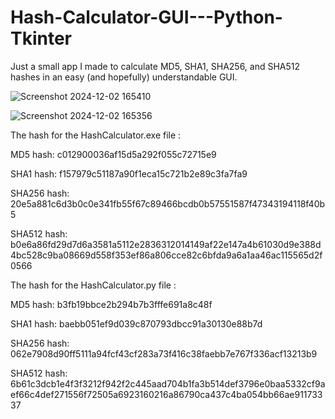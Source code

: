 # Hash-Calculator-GUI---Python-Tkinter


Just a small app I made to calculate MD5, SHA1, SHA256, and SHA512 hashes in an easy (and hopefully) understandable GUI.

![Screenshot 2024-12-02 165410](https://github.com/user-attachments/assets/843856b9-93e6-4183-a439-88d2596d25b7)

![Screenshot 2024-12-02 165356](https://github.com/user-attachments/assets/197cad99-308c-4dba-b3ce-6ec5645a0cfc)

The hash for the HashCalculator.exe file :

MD5 hash: c012900036af15d5a292f055c72715e9

SHA1 hash: f157979c51187a90f1eca15c721b2e89c3fa7fa9

SHA256 hash: 20e5a881c6d3b0c0e341fb55f67c89466bcdb0b57551587f47343194118f40b5

SHA512 hash: b0e6a86fd29d7d6a3581a5112e2836312014149af22e147a4b61030d9e388d4bc528c9ba08669d558f353ef86a806cce82c6bfda9a6a1aa46ac115565d2f0566

The hash for the HashCalculator.py file :

MD5 hash: b3fb19bbce2b294b7b3fffe691a8c48f

SHA1 hash: baebb051ef9d039c870793dbcc91a30130e88b7d

SHA256 hash: 062e7908d90ff5111a94fcf43cf283a73f416c38faebb7e767f336acf13213b9

SHA512 hash: 6b61c3dcb1e4f3f3212f942f2c445aad704b1fa3b514def3796e0baa5332cf9aef66c4def271556f72505a6923160216a86790ca437c4ba054bb66ae91173337
